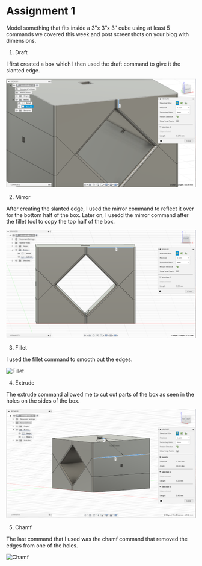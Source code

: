 # Assignment 1

Model something that fits inside a 3″x 3″x 3″ cube using at least 5 commands we covered this week and post screenshots on your blog with dimensions.

1. Draft

I first created a box which I then used the draft command to give it the slanted edge.

![Draft](draft.png)

2. Mirror

After creating the slanted edge, I used the mirror command to reflect it over for the bottom half of the box. Later on, I usedd the mirror command after the fillet tool to copy the top half of the box.

![Mirror](mirror.png)

3. Fillet

I used the fillet command to smooth out the edges.

![Fillet](Fillett.png)

4. Extrude

The extrude command allowed me to cut out parts of the box as seen in the holes on the sides of the box.

![Extrude](extrude.png)

5. Chamf

The last command that I used was the chamf command that removed the edges from one of the holes.

![Chamf](hamf.png)
